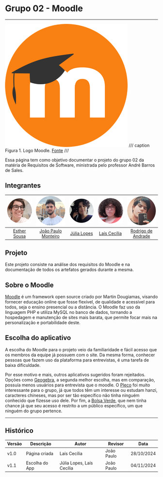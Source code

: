 # Grupo 02 - Moodle
---

![Logo Moodle](./img/logo.png)
/// caption
Figura 1. Logo Moodle. [Fonte](https://www.liblogo.com/lib/moodle-logo.html)
///

Essa página tem como objetivo documentar o projeto do grupo 02 da matéria de Requisitos de Software, ministrada pelo professor André Barros de Sales.

## Integrantes
 
| ![Esther](./img/Est.png) | ![João](./img/Jp.png)| ![Júlia](./img/Jl.png) | ![Laís](./img/Lc.png) | ![Rodrigo](./img/Rod.png) |
|:-----------------------:|:-------------------:|:---------------------:|:--------------------:|:------------------------:|
| [Esther Sousa](https://github.com/EstherSousa)| [João Paulo Monteiro](https://github.com/joaombc) | [Júlia Lopes](https://github.com/WonnzDA) | [Laís Cecília](https://github.com/Laisczt) | [Rodrigo de Andrade](https://github.com/OrlandiRodrigo ) 

## Projeto

Este projeto consiste na análise dos requisitos do Moodle e na documentação de todos os artefatos gerados durante a mesma.

## Sobre o Moodle

[Moodle](https://moodle.org/) é um framework open source criado por Martin Dougiamas, visando fornecer educação online que fosse flexível, de qualidade e acessível para todos, seja o ensino presencial ou a distância. O Moodle faz uso da linguagem PHP e utiliza MySQL no banco de dados, tornando a hospedagem e manutenção de sites mais barata, que permite focar mais na personalização e portabilidade deste.

## Escolha do aplicativo

A escolha do Moodle para o projeto veio da familiaridade e fácil acesso que os membros da equipe já possuem com o site. Da mesma forma, conhecer pessoas que fazem uso da plataforma para entrevistas, é uma tarefa de baixa dificuldade.

Por esse motivo e mais, outros aplicativos sugeridos foram rejeitados. Opções como [Geogebra](https://www.geogebra.org/), a segunda melhor escolha, mas em comparação, possuía menos usuários para entrevista que o moodle. O [Pleco](https://www.pleco.com/) foi muito interessante para o grupo, já que todos têm um interesse ou estudam hanzi, caracteres chineses, mas por ser tão específico não tinha ninguém conhecido que fizesse uso dele. Por fim, a [Bolsa Verde](https://www.gov.br/pt-br/apps/bolsa-verde), que nem tinha chance já que seu acesso é restrito a um público específico, um que ninguém do grupo pertence.

---

## Histórico

| Versão | Descrição      | Autor                     | Revisor     | Data       |
|--------|----------------|---------------------------|-------------|------------|
| v1.0   | Página criada  | Laís Cecília              | João Paulo  | 28/10/2024 |
| v1.1   | Escolha do App | Júlia Lopes, Laís Cecília | João Paulo  | 04/11/2024 |


